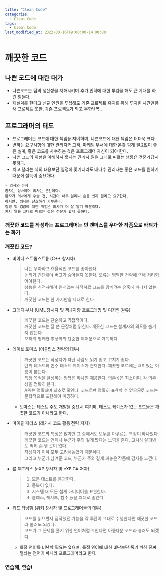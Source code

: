 ```yaml
---
title: "Clean Code"
categories:
  - Clean Code
tags:
  - Clean Code
last_modified_at: 2022-03-16T09:00:00-14:00:00
---
```


# 깨끗한 코드

## 나쁜 코드에 대한 대가

- 나쁜코드는 팀의 생산성을 저해시키며 추가 인력에 대한 투입을 해도 큰 기대를 하긴 힘들다.
- 재설계를 한다고 신규 인원을 투입해도 기존 프로젝트 유지를 위해 투자한 시간만큼 새 프로젝트 또한, 기존 프로젝트가 되고 무한반복..

## 프로그래머의 태도

- 프로그래머는 코드에 대한 책임을 져야하며, 나쁜코드에 대한 책임은 더더욱 크다.
- 변하는 요구사항에 대한 관리자와 고객, 마케팅 부서에 대한 온갖 핑계 필요없이 좋은 설계, 좋은 코드를 사수하는 것은 프로그래머 자신이 되야 한다.
- 나쁜 코드의 위험을 이해하지 못하는 관리자 말을 그대로 따르는 행동은 전문가답지 못하다.
- 치고 달리는 식의 대응보단 일정에 쫓기더라도 대다수 관리자는 좋은 코드를 원하기 때문에 설득이 중요하다.

```text
- 의사와 환자
환자는 상사이며 의사는 본인이다.
환자가 의사에게 수술 전, 시간이 너무 걸리니 손을 씻지 말라고 요구한다.
하지만, 의사는 단호하게 거부한다.
질병 및 감염에 대한 위험은 의사가 더 잘 알기 때문이다.
환자 말을 그대로 따르는 것은 전문가 답지 못하다.
```

### 깨끗한 코드를 작성하는 프로그래머는 빈 캔퍼스를 우아한 작품으로 바꿔가는 화가

### 깨끗한 코드?

- 비야네 스트롭스트룹 (C++ 창시자)

  > 나는 우아하고 효율적인 코드를 좋아한다.<br>
  > 논리가 간단해야 버그가 숨어들지 못한다. 오류는 명백한 전략에 의해 처리되어야한다.<br>
  > 성능을 최적화해야 원칙없는 최적화로 코드를 망치려는 유혹에 빠지지 않는다.<br>
  > 깨끗한 코드는 한 가지만을 제대로 한다.<br>

- 그래디 부치 (UML 창시자 및 객체지향 프로그래밍 및 디자인 원류)

  > 깨끗한 코드는 단순하고 직접적이다.<br>
  > 깨끗한 코드는 잘 쓴 문장처럼 읽힌다. 깨끗한 코드는 설계자의 의도를 숨기지 않는다.<br>
  > 오히려 명쾌한 추상화와 단순한 제어문으로 가득하다.<br>

- 데이브 토마스 (이클립스 전략의 대부)

  > 깨끗한 코드는 작성자가 아닌 사람도 읽기 쉽고 고치기 쉽다.<br>
  > 단위 테스트와 인수 테스트 케이스가 존재한다. 깨끗한 코드에는 의미있는 이름이 붙는다.<br>
  > 특정 목적을 달성하는 방법은 하나만 제공한다. 의존성은 최소이며, 각 의존성을 명확히 한다.<br>
  > API는 명확하며 최소로 줄인다. 코드로만 명확히 표현할 수 없으므로 코드는 문학적으로 표현해야 마땅하다.<br>

  - 토마스는 테스트 주도 개발을 중요시 여기며, 테스트 케이스가 없는 코드들은 깨끗한 코드가 아니라고 한다.

- 마이클 페더스 (레거시 코드 활용 전략 저자)

  > 깨끗한 코드의 특징은 많지만 그 중에서도 모두를 아우르는 특징이 하나있다.<br>
  > 깨끗한 코드는 언제나 누군가 주의 깊게 짰다는 느낌을 준다. 고치려 살펴봐도 딱히 손 댈 곳이 없다.<br>
  > 작성자가 이미 모두 고려해놓았기 때문이다.<br>
  > 그리고 누군가 남겨준 코드, 누군가 주의 깊게 짜놓은 작품에 감사를 느낀다.<br>

- 론 제프리스 (eXP 창시자 및 eXP C# 저자)

  > 1. 모든 테스트를 통과한다.<br>
  > 2. 중복이 없다.<br>
  > 3. 시스템 내 모든 설계 아이디어를 표현한다.<br>
  > 4. 클래스, 메서드, 함수 등을 최대로 줄인다.<br>

- 워드 커닝햄 (위키 창시자 및 프로그래머들의 대부)
  > 코드를 읽으면서 짐작했던 기능을 각 루틴이 그대로 수행한다면 깨끗한 코드라 불러도 되겠다.<br>
  > 코드가 그 문제를 풀기 위한 언어처럼 보인다면 아름다운 코드라 불러도 되겠다.<br>
  - 특정 언어를 비난할 필요는 없으며, 특정 언어에 대한 비난보단 풀기 위한 진짜 열쇠는 언어가 아니라 프로그래머라고 한다.

### 연습해, 연습!
